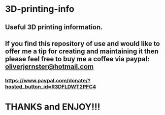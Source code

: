 # 3D-printing-info

## Useful 3D printing information.

## If you find this repository of use and would like to offer me a tip for creating and maintaining it then please feel free to buy me a coffee via paypal: oliverjernster@hotmail.com

### https://www.paypal.com/donate/?hosted_button_id=R3DFLDWT2PFC4

# THANKS and ENJOY!!!
